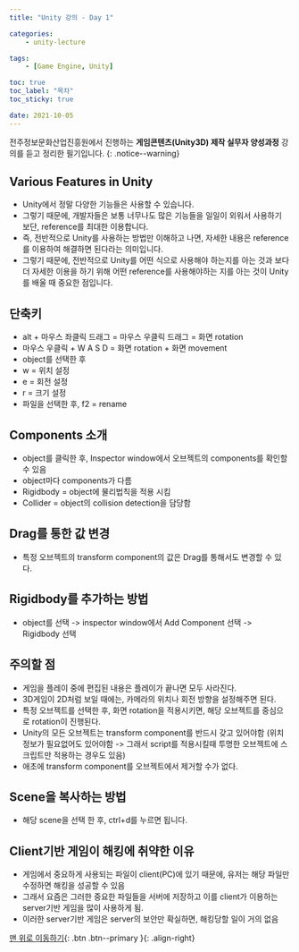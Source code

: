 ```yaml
---
title: "Unity 강의 - Day 1"

categories:
    - unity-lecture

tags:
    - [Game Engine, Unity]

toc: true
toc_label: "목차"
toc_sticky: true

date: 2021-10-05
---
```


전주정보문화산업진흥원에서 진행하는 **게임콘텐츠(Unity3D) 제작 실무자 양성과정** 강의를 듣고 정리한 필기입니다.
{: .notice--warning}

## Various Features in Unity
- Unity에서 정말 다양한 기능들은 사용할 수 있습니다.
- 그렇기 때문에, 개발자들은 보통 너무나도 많은 기능들을 일일이 외워서 사용하기 보단, reference를 최대한 이용합니다.
- 즉, 전반적으로 Unity를 사용하는 방법만 이해하고 나면, 자세한 내용은 reference를 이용하여 해결하면 된다라는 의미입니다.
- 그렇기 때문에, 전반적으로 Unity를 어떤 식으로 사용해야 하는지를 아는 것과 보다 더 자세한 이용을 하기 위해 어떤 reference를 사용해야하는 지를 아는 것이 Unity를 배울 때 중요한 점입니다.

## 단축키
- alt + 마우스 좌클릭 드래그 = 마우스 우클릭 드래그 = 화면 rotation
- 마우스 우클릭 + W A S D = 화면 rotation + 화면 movement
- object를 선택한 후
- w = 위치 설정
- e = 회전 설정
- r = 크기 설정
- 파일을 선택한 후, f2 = rename

## Components 소개
- object를 클릭한 후, Inspector window에서 오브젝트의 components를 확인할 수 있음
- object마다 components가 다름
- Rigidbody = object에 물리법칙을 적용 시킴
- Collider = object의 collision detection을 담당함

## Drag를 통한 값 변경
- 특정 오브젝트의 transform component의 값은 Drag를 통해서도 변경할 수 있다.

## Rigidbody를 추가하는 방법
- object를 선택 -> inspector window에서 Add Component 선택 -> Rigidbody 선택

## 주의할 점
- 게임을 플레이 중에 편집된 내용은 플레이가 끝나면 모두 사라진다.
- 3D게임이 2D처럼 보일 때에는, 카메라의 위치나 회전 방향을 설정해주면 된다.
- 특정 오브젝트를 선택한 후, 화면 rotation을 적용시키면, 해당 오브젝트를 중심으로 rotation이 진행된다.
- Unity의 모든 오브젝트는 transform component를 반드시 갖고 있어야함 (위치정보가 필요없어도 있어야함 -> 그래서 script를 적용시킬때 투명한 오브젝트에 스크립트만 적용하는 경우도 있음)
- 애초에 transform component를 오브젝트에서 제거할 수가 없다.

## Scene을 복사하는 방법
- 해당 scene을 선택 한 후, ctrl+d를 누르면 됩니다.

## Client기반 게임이 해킹에 취약한 이유
- 게임에서 중요하게 사용되는 파일이 client(PC)에 있기 때문에, 유저는 해당 파일만 수정하면 해킹을 성공할 수 있음
- 그래서 요즘은 그러한 중요한 파일들을 서버에 저장하고 이를 client가 이용하는 server기반 게임을 많이 사용하게 됨.
- 이러한 server기반 게임은 server의 보안만 확실하면, 해킹당할 일이 거의 없음

[맨 위로 이동하기](#){: .btn .btn--primary }{: .align-right}